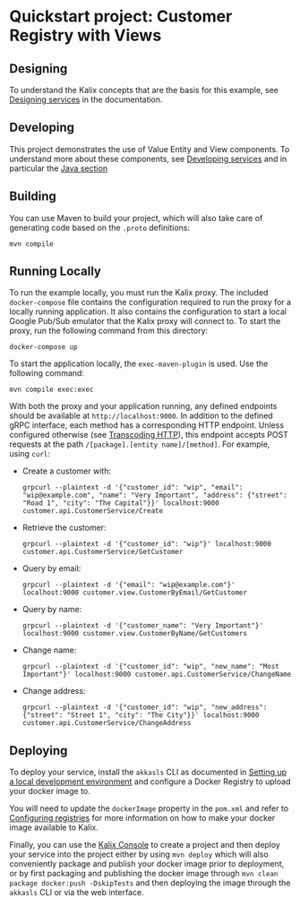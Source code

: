 # Quickstart project: Customer Registry with Views

## Designing

To understand the Kalix concepts that are the basis for this example, see [Designing services](https://developer.lightbend.com/docs/akka-serverless/services/development-process.html) in the documentation.


## Developing

This project demonstrates the use of Value Entity and View components.
To understand more about these components, see [Developing services](https://developer.lightbend.com/docs/akka-serverless/developing/index.html)
and in particular the [Java section](https://developer.lightbend.com/docs/akka-serverless/java-services/index.html)


## Building

You can use Maven to build your project, which will also take care of
generating code based on the `.proto` definitions:

```
mvn compile
```


## Running Locally

To run the example locally, you must run the Kalix proxy. The included `docker-compose` file contains the configuration required to run the proxy for a locally running application.
It also contains the configuration to start a local Google Pub/Sub emulator that the Kalix proxy will connect to.
To start the proxy, run the following command from this directory:

```
docker-compose up
```

To start the application locally, the `exec-maven-plugin` is used. Use the following command:

```
mvn compile exec:exec
```

With both the proxy and your application running, any defined endpoints should be available at `http://localhost:9000`. In addition to the defined gRPC interface, each method has a corresponding HTTP endpoint. Unless configured otherwise (see [Transcoding HTTP](https://developer.lightbend.com/docs/akka-serverless/java/proto.html#_transcoding_http)), this endpoint accepts POST requests at the path `/[package].[entity name]/[method]`. For example, using `curl`:


* Create a customer with:
  ```
  grpcurl --plaintext -d '{"customer_id": "wip", "email": "wip@example.com", "name": "Very Important", "address": {"street": "Road 1", "city": "The Capital"}}' localhost:9000  customer.api.CustomerService/Create
  ```
* Retrieve the customer:
  ```
  grpcurl --plaintext -d '{"customer_id": "wip"}' localhost:9000  customer.api.CustomerService/GetCustomer
  ```
* Query by email:
  ```
  grpcurl --plaintext -d '{"email": "wip@example.com"}' localhost:9000 customer.view.CustomerByEmail/GetCustomer
  ```
* Query by name:
  ```
  grpcurl --plaintext -d '{"customer_name": "Very Important"}' localhost:9000 customer.view.CustomerByName/GetCustomers
  ```
* Change name:
  ```
  grpcurl --plaintext -d '{"customer_id": "wip", "new_name": "Most Important"}' localhost:9000 customer.api.CustomerService/ChangeName
  ```
* Change address:
  ```
  grpcurl --plaintext -d '{"customer_id": "wip", "new_address": {"street": "Street 1", "city": "The City"}}' localhost:9000 customer.api.CustomerService/ChangeAddress
  ```

## Deploying

To deploy your service, install the `akkasls` CLI as documented in
[Setting up a local development environment](https://developer.lightbend.com/docs/akka-serverless/setting-up/)
and configure a Docker Registry to upload your docker image to.

You will need to update the `dockerImage` property in the `pom.xml` and refer to
[Configuring registries](https://developer.lightbend.com/docs/akka-serverless/projects/container-registries.html)
for more information on how to make your docker image available to Kalix.

Finally, you can use the [Kalix Console](https://console.akkaserverless.com)
to create a project and then deploy your service into the project either by using `mvn deploy` which
will also conveniently package and publish your docker image prior to deployment, or by first packaging and
publishing the docker image through `mvn clean package docker:push -DskipTests` and then deploying the image
through the `akkasls` CLI or via the web interface.
